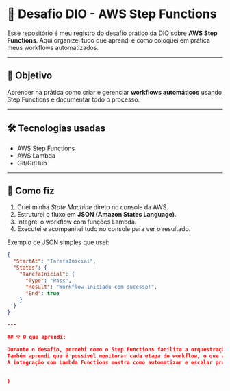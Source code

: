 # 🚀 Desafio DIO - AWS Step Functions

Esse repositório é meu registro do desafio prático da DIO sobre **AWS Step Functions**. Aqui organizei tudo que aprendi e como coloquei em prática meus workflows automatizados.

---

## 🎯 Objetivo
Aprender na prática como criar e gerenciar **workflows automáticos** usando Step Functions e documentar todo o processo.

---

## 🛠 Tecnologias usadas
- AWS Step Functions  
- AWS Lambda  
- Git/GitHub

---

## 🔹 Como fiz
1. Criei minha *State Machine* direto no console da AWS.  
2. Estruturei o fluxo em **JSON (Amazon States Language)**.  
3. Integrei o workflow com funções Lambda.  
4. Executei e acompanhei tudo no console para ver o resultado.  

Exemplo de JSON simples que usei:

```json
{
  "StartAt": "TarefaInicial",
  "States": {
    "TarefaInicial": {
      "Type": "Pass",
      "Result": "Workflow iniciado com sucesso!",
      "End": true
    }
  }
}

---

## 💡 O que aprendi:

Durante o desafio, percebi como o Step Functions facilita a orquestração de serviços AWS sem precisar escrever muito código.
Também aprendi que é possível monitorar cada etapa do workflow, o que ajuda muito no debug e acompanhamento das execuções.
A integração com Lambda Functions mostra como automatizar e escalar processos de forma prática e eficiente.
    
  
}

